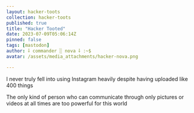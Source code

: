 ```yaml
---
layout: hacker-toots
collection: hacker-toots
published: true
title: "Hacker Tooted"
date: 2023-07-09T05:06:14Z
pinned: false
tags: [mastodon]
author: ⸸ commander ░ nova ⸸ :~$
avatar: /assets/media_attachments/hacker-nova.png

---
```


<p>I never truly fell into using Instagram heavily despite having uploaded like 400 things</p><p>The only kind of person who can communicate through only pictures or videos at all times are too powerful for this world</p>


